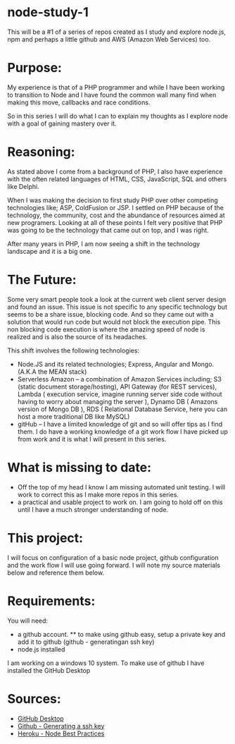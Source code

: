 # node-study-1

This will be a #1 of a series of repos created as I study and explore node.js, npm and perhaps a little github and AWS (Amazon Web Services) too.


# Purpose:

My experience is that of a PHP programmer and while I have been working to transition to Node and I have found the common wall many find when making this move, callbacks and race conditions. 

So in this series I will do what I can to explain my thoughts as I explore node with a goal of gaining mastery over it.


# Reasoning:

As stated above I come from a background of PHP, I also have experience with the often related languages of HTML, CSS, JavaScript, SQL and others like Delphi. 

When I was making the decision to first study PHP over other competing technologies like; ASP, ColdFusion or JSP. I settled on PHP because of the technology, the community, cost and the abundance of resources aimed at new programers. Looking at all of these points I felt very positive that PHP was going to be the technology that came out on top, and I was right. 

After many years in PHP, I am now seeing a shift in the technology landscape and it is a big one.


# The Future:

Some very smart people took a look at the current web client server design and found an issue. This issue is not specific to any specific technology but seems to be a share issue, blocking code. And so they came out with a solution that would run code but would not block the execution pipe. This non blocking code execution is where the amazing speed of node is realized and is also the source of its headaches.

This shift involves the following technologies:
* Node.JS and its related technologies; Express, Angular and Mongo. (A.K.A the MEAN stack)
* Serverless Amazon – a combination of Amazon Services including; S3 (static document storage/hosting), API Gateway (for REST services), Lambda ( execution service, imagine running server side code without having to worry about managing the server ), Dynamo DB ( Amazons version of Mongo DB ), RDS ( Relational Database Service, here you can host a more traditional DB like MySQL)
* gitHub – I have a limited knowledge of git and so will offer tips as I find them. I do have a working knowledge of a git work flow I have picked up from work and it is what I will present in this series.


# What is missing to date:

* Off the top of my head I know I am missing automated unit testing. I will work to correct this as I make more repos in this series.
* a practical and usable project to work on. I am going to hold off on this until I have a much stronger understanding of node.



# This project:
I will focus on configuration of a basic node project, github configuration and the work flow I will use going forward. I will note my source materials below and reference them below.


# Requirements:

You will need:
* a github account.
** to make using github easy, setup a private key and add it to github (github - generatingan ssh key)
* node.js installed


I am working on a windows 10 system. To make use of github I have installed the GitHub Desktop



# Sources:

* [GitHub Desktop](https://desktop.github.com/)
* [Github - Generating a ssh key](https://help.github.com/articles/generating-an-ssh-key/)
* [Heroku - Node Best Practices](https://devcenter.heroku.com/articles/node-best-practices)

